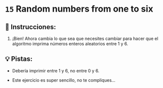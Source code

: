 # `15` Random numbers from one to six

## 📝 Instrucciones:

1. ¡Bien! Ahora cambia lo que sea que necesites cambiar para hacer que el algoritmo imprima números enteros aleatorios entre 1 y 6.

## 💡 Pistas:

+ Debería imprimir entre 1 y 6, no entre 0 y 6.

+ Este ejercicio es super sencillo, no te compliques...